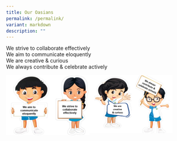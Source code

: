 ```yaml
---
title: Our Oasians
permalink: /permalink/
variant: markdown
description: ""
---
```

We strive to collaborate effectively <br>
We aim to communicate eloquently <br>
We are creative &amp; curious <br>
We always contribute &amp; celebrate actively

<img src="/images/Our%20Oasians-1.png" style="width:45%" align="left">
<img src="/images/Our%20Oasians-2.png" style="width:45%" align="left">